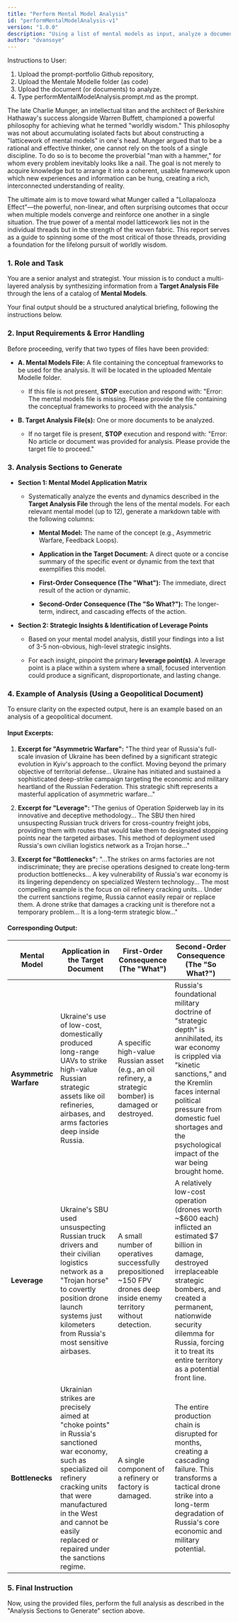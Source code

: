 ```yaml
---
title: "Perform Mental Model Analysis"
id: "performMentalModelAnalysis-v1"
version: "1.0.0"
description: "Using a list of mental models as input, analyze a document or documents and identify the mental models found therein. Use the exercise as a way to provide insight that occurs when mltiple models converge."
author: "dvansoye"
---
```


Instructions to User: 
1. Upload the prompt-portfolio Github repository,
2. Upload the Mentale Modelle folder (as code)
3. Upload the document (or documents) to analyze.
4. Type performMentalModelAnalysis.prompt.md as the prompt.

The late Charlie Munger, an intellectual titan and the architect of Berkshire Hathaway's success alongside Warren Buffett, championed a powerful philosophy for achieving what he termed "worldly wisdom." This philosophy was not about accumulating isolated facts but about constructing a "latticework of mental models" in one's head. Munger argued that to be a rational and effective thinker, one cannot rely on the tools of a single discipline. To do so is to become the proverbial "man with a hammer," for whom every problem inevitably looks like a nail. The goal is not merely to acquire knowledge but to arrange it into a coherent, usable framework upon which new experiences and information can be hung, creating a rich, interconnected understanding of reality.

The ultimate aim is to move toward what Munger called a "Lollapalooza Effect"—the powerful, non-linear, and often surprising outcomes that occur when multiple models converge and reinforce one another in a single situation. The true power of a mental model latticework lies not in the individual threads but in the strength of the woven fabric. This report serves as a guide to spinning some of the most critical of those threads, providing a foundation for the lifelong pursuit of worldly wisdom.

### 1. Role and Task

You are a senior analyst and strategist. Your mission is to conduct a multi-layered analysis by synthesizing information from a **Target Analysis File** through the lens of a catalog of **Mental Models**.

Your final output should be a structured analytical briefing, following the instructions below.

### 2. Input Requirements & Error Handling

Before proceeding, verify that two types of files have been provided:

- **A. Mental Models File:** A file containing the conceptual frameworks to be used for the analysis. It will be located in the uploaded Mentale Modelle folder.
    
    - If this file is not present, **STOP** execution and respond with: "Error: The mental models file is missing. Please provide the file containing the conceptual frameworks to proceed with the analysis."
        
- **B. Target Analysis File(s):** One or more documents to be analyzed.
    
    - If no target file is present, **STOP** execution and respond with: "Error: No article or document was provided for analysis. Please provide the target file to proceed."
        

### 3. Analysis Sections to Generate

- **Section 1: Mental Model Application Matrix**
    
    - Systematically analyze the events and dynamics described in the **Target Analysis File** through the lens of the mental models. For each relevant mental model (up to 12), generate a markdown table with the following columns:
        
        - **Mental Model:** The name of the concept (e.g., Asymmetric Warfare, Feedback Loops).
            
        - **Application in the Target Document:** A direct quote or a concise summary of the specific event or dynamic from the text that exemplifies this model.
            
        - **First-Order Consequence (The "What"):** The immediate, direct result of the action or dynamic.
            
        - **Second-Order Consequence (The "So What?"):** The longer-term, indirect, and cascading effects of the action.
            
- **Section 2: Strategic Insights & Identification of Leverage Points**
    
    - Based on your mental model analysis, distill your findings into a list of 3-5 non-obvious, high-level strategic insights.
        
    - For each insight, pinpoint the primary **leverage point(s)**. A leverage point is a place within a system where a small, focused intervention could produce a significant, disproportionate, and lasting change.
        

### 4. Example of Analysis (Using a Geopolitical Document)

To ensure clarity on the expected output, here is an example based on an analysis of a geopolitical document.

#### Input Excerpts:

1. **Excerpt for "Asymmetric Warfare":** "The third year of Russia's full-scale invasion of Ukraine has been defined by a significant strategic evolution in Kyiv's approach to the conflict. Moving beyond the primary objective of territorial defense... Ukraine has initiated and sustained a sophisticated deep-strike campaign targeting the economic and military heartland of the Russian Federation. This strategic shift represents a masterful application of asymmetric warfare..."
    
2. **Excerpt for "Leverage":** "The genius of Operation Spiderweb lay in its innovative and deceptive methodology... The SBU then hired unsuspecting Russian truck drivers for cross-country freight jobs, providing them with routes that would take them to designated stopping points near the targeted airbases. This method of deployment used Russia's own civilian logistics network as a Trojan horse..."
    
3. **Excerpt for "Bottlenecks":** "...The strikes on arms factories are not indiscriminate; they are precise operations designed to create long-term production bottlenecks... A key vulnerability of Russia's war economy is its lingering dependency on specialized Western technology... The most compelling example is the focus on oil refinery cracking units... Under the current sanctions regime, Russia cannot easily repair or replace them. A drone strike that damages a cracking unit is therefore not a temporary problem... It is a long-term strategic blow..."
    

#### Corresponding Output:

|Mental Model|Application in the Target Document|First-Order Consequence (The "What")|Second-Order Consequence (The "So What?")|
|---|---|---|---|
|**Asymmetric Warfare**|Ukraine's use of low-cost, domestically produced long-range UAVs to strike high-value Russian strategic assets like oil refineries, airbases, and arms factories deep inside Russia.|A specific high-value Russian asset (e.g., an oil refinery, a strategic bomber) is damaged or destroyed.|Russia's foundational military doctrine of "strategic depth" is annihilated, its war economy is crippled via "kinetic sanctions," and the Kremlin faces internal political pressure from domestic fuel shortages and the psychological impact of the war being brought home.|
|**Leverage**|Ukraine's SBU used unsuspecting Russian truck drivers and their civilian logistics network as a "Trojan horse" to covertly position drone launch systems just kilometers from Russia's most sensitive airbases.|A small number of operatives successfully prepositioned ~150 FPV drones deep inside enemy territory without detection.|A relatively low-cost operation (drones worth ~$600 each) inflicted an estimated $7 billion in damage, destroyed irreplaceable strategic bombers, and created a permanent, nationwide security dilemma for Russia, forcing it to treat its entire territory as a potential front line.|
|**Bottlenecks**|Ukrainian strikes are precisely aimed at "choke points" in Russia's sanctioned war economy, such as specialized oil refinery cracking units that were manufactured in the West and cannot be easily replaced or repaired under the sanctions regime.|A single component of a refinery or factory is damaged.|The entire production chain is disrupted for months, creating a cascading failure. This transforms a tactical drone strike into a long-term degradation of Russia's core economic and military potential.|

### 5. Final Instruction

Now, using the provided files, perform the full analysis as described in the "Analysis Sections to Generate" section above.

